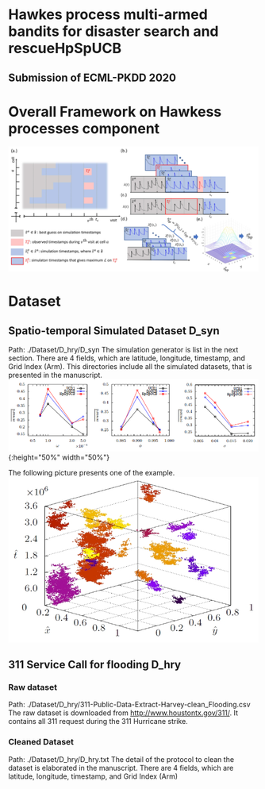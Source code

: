 # Hawkes process multi-armed bandits for disaster search and rescueHpSpUCB 
## Submission of ECML-PKDD 2020

# Overall Framework on Hawkess processes component
![Optional Text](./Figure/FrameWork.jpg)

# Dataset
## Spatio-temporal Simulated Dataset D_syn

Path: ./Dataset/D_hry/D_syn
The simulation generator is list in the next section. 
There are 4 fields, which are latitude, longitude, timestamp, and Grid Index (Arm).
This directories include all the simulated datasets, that is presented in the manuscript.
![](./Figure/Simulation_Parameters.png) {:height="50%" width="50%"}

The following picture presents one of the example.
![Optional Text](./Figure/Simulate.jpg)

## 311 Service Call for flooding D_hry
### Raw dataset

Path: ./Dataset/D_hry/311-Public-Data-Extract-Harvey-clean_Flooding.csv
The raw dataset is downloaded from http://www.houstontx.gov/311/.
It contains all 311 request during the 311 Hurricane strike.

### Cleaned Dataset

Path: ./Dataset/D_hry/D_hry.txt
The detail of the protocol to clean the dataset is elaborated in the manuscript.
There are 4 fields, which are latitude, longitude, timestamp, and Grid Index (Arm) 



